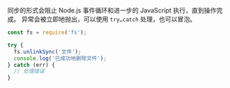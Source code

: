 
同步的形式会阻止 Node.js 事件循环和进一步的 JavaScript 执行，直到操作完成。 
异常会被立即地抛出，可以使用 `try…catch` 处理，也可以冒泡。

```js
const fs = require('fs');

try {
  fs.unlinkSync('文件');
  console.log('已成功地删除文件');
} catch (err) {
  // 处理错误
}
```
